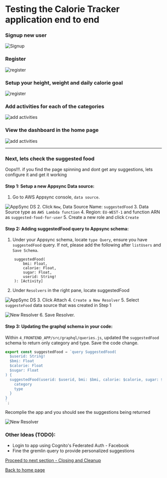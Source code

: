 # Testing the Calorie Tracker application end to end

### Signup new user

![Signup](../images/login.png)

### Register

![register](../images/register.png)

### Setup your height, weight and daily calorie goal

![register](../images/personal_details.png)

### Add activities for each of the categories

![add activities](../images/add_activities.png)

### View the dashboard in the home page

![add activities](../images/dashboard.png)

---
### Next, lets check the suggested food

Oops!!!. if you find the page spinning and dont get any suggestions, lets configure it and get it working

#### Step 1: Setup a new Appsync Data source:

1. Go to AWS Appsync console, `data source`.

![AppSync DS](../images/image-appsync-datasource.png)
2. Click `New`, Data Source Name: `suggestedFood`
3. Data Source type as `AWS Lambda function`
4. Region: `EU-WEST-1` and function ARN as `suggested-food-for-user`
5. Create a new role and click `Create`

#### Step 2: Adding suggestedFood query to Appsync schema:
1. Under your Appsync schema, locate `type Query`, ensure you have `suggestedFood` query. If not, please add the following after `listUsers` and `Save Schema`.

```
	suggestedFood(
		bmi: Float,
		calorie: Float,
		sugar: Float,
		userid: String!
	): [Activity]

```
2. Under `Resolvers` in the right pane, locate suggestedFood

![AppSync DS](../images/image-resolvers-suggested.png)
3. Click Attach
4. `Create a New Resolver`
5. Select `suggesteFood` data source that was created in Step 1

![New Resolver](../images/create-suggested-food-resolver.png)
6. Save Resolver.

#### Step 3: Updating the graphql schema in your code:

Within `4_FRONTEND_APP/src/graphql/queries.js`, updated the `suggestedFood` schema to return only category and type. Save the code change.

```Javascript
export const suggestedFood = `query SuggestedFood(
  $userid: String!
  $bmi: Float
  $calorie: Float
  $sugar: Float
) {
  suggestedFood(userid: $userid, bmi: $bmi, calorie: $calorie, sugar: $sugar) {
    category
    type
  }
}
`;
```

Recomplie the app and you should see the suggestions being returned

![New Resolver](../images/suggestions.png)

### Other Ideas (TODO):
- Login to app using Cognito's Federated Auth - Facebook
- Fine the gremlin query to provide personalized suggestions

[Proceed to next section - Closing and Cleanup](../6_CLEANUP/README.md)

[Back to home page](../README.md)